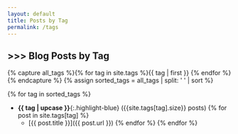 ```yaml
---
layout: default
title: Posts by Tag
permalink: /tags
---
```


## \>>> Blog Posts by Tag

{% capture all_tags %}{% for tag in site.tags %}{{ tag | first }} {% endfor %}{% endcapture %}
{% assign sorted_tags = all_tags | split: ' ' | sort %}

{% for tag in sorted_tags %}
  - **{{ tag | upcase }}**{:.highlight-blue} ({{site.tags[tag].size}} posts)
  {% for post in site.tags[tag] %}
    - [{{ post.title }}]({{ post.url }})
  {% endfor %}
{% endfor %}
